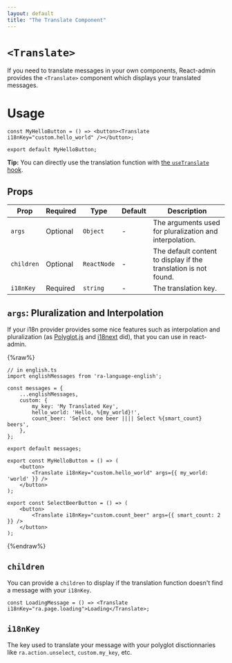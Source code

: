 ```yaml
---
layout: default
title: "The Translate Component"
---
```


# `<Translate>`

If you need to translate messages in your own components, React-admin provides the `<Translate>` component which displays your translated messages.

# Usage

```tsx
const MyHelloButton = () => <button><Translate i18nKey="custom.hello_world" /></button>;

export default MyHelloButton;
```

**Tip:** You can directly use the translation function with [the `useTranslate` hook](./useTranslate.md).

## Props

| Prop       | Required | Type        | Default | Description                                                     |
| ---------- | -------- | ----------- | ------- | --------------------------------------------------------------- |
| `args`     | Optional | `Object`    | -       | The arguments used for pluralization and interpolation.         |
| `children` | Optional | `ReactNode` | -       | The default content to display if the translation is not found. |
| `i18nKey`  | Required | `string`    | -       | The translation key.                                            |

## `args`: Pluralization and Interpolation

If your i18n provider provides some nice features such as interpolation and pluralization (as [Polyglot.js](./Translation.md#ra-i18n-polyglot) and [i18next](./Translation.md#ra-i18n-i18next) did), that you can use in react-admin.

{%raw%}

```tsx
// in english.ts
import englishMessages from 'ra-language-english';

const messages = {
    ...englishMessages,
    custom: {
        my_key: 'My Translated Key',
        hello_world: 'Hello, %{my_world}!',
        count_beer: 'Select one beer |||| Select %{smart_count} beers',
    },
};

export default messages;
```

```tsx
export const MyHelloButton = () => (
    <button>
        <Translate i18nKey="custom.hello_world" args={{ my_world: 'world' }} />
    </button>
);

export const SelectBeerButton = () => (
    <button>
        <Translate i18nKey="custom.count_beer" args={{ smart_count: 2 }} />
    </button>
);
```

{%endraw%}

## `children`

You can provide a `children` to display if the translation function doesn't find a message with your `i18nKey`.

```tsx
const LoadingMessage = () => <Translate i18nKey="ra.page.loading">Loading</Translate>;
```

## `i18nKey`

The key used to translate your message with your polyglot disctionnaries like `ra.action.unselect`, `custom.my_key`, etc.
